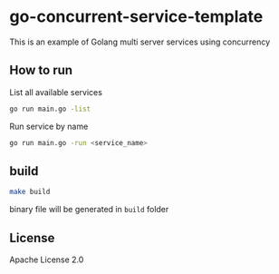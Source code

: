 # go-concurrent-service-template

This is an example of Golang multi server services using concurrency

## How to run

List all available services

```bash
go run main.go -list
```

Run service by name

```bash
go run main.go -run <service_name>
```

## build

```bash
make build
```

binary file will be generated in `build` folder

## License

Apache License 2.0
